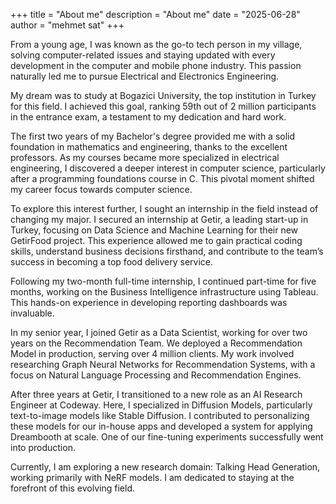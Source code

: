 +++
title = "About me"
description = "About me"
date = "2025-06-28"
author = "mehmet sat"
+++


From a young age, I was known as the go-to tech person in my village, solving computer-related issues and staying updated with every development in the computer and mobile phone industry. This passion naturally led me to pursue Electrical and Electronics Engineering.

My dream was to study at Bogazici University, the top institution in Turkey for this field. I achieved this goal, ranking 59th out of 2 million participants in the entrance exam, a testament to my dedication and hard work.

The first two years of my Bachelor's degree provided me with a solid foundation in mathematics and engineering, thanks to the excellent professors. As my courses became more specialized in electrical engineering, I discovered a deeper interest in computer science, particularly after a programming foundations course in C. This pivotal moment shifted my career focus towards computer science.

To explore this interest further, I sought an internship in the field instead of changing my major. I secured an internship at Getir, a leading start-up in Turkey, focusing on Data Science and Machine Learning for their new GetirFood project. This experience allowed me to gain practical coding skills, understand business decisions firsthand, and contribute to the team’s success in becoming a top food delivery service.

Following my two-month full-time internship, I continued part-time for five months, working on the Business Intelligence infrastructure using Tableau. This hands-on experience in developing reporting dashboards was invaluable.

In my senior year, I joined Getir as a Data Scientist, working for over two years on the Recommendation Team. We deployed a Recommendation Model in production, serving over 4 million clients. My work involved researching Graph Neural Networks for Recommendation Systems, with a focus on Natural Language Processing and Recommendation Engines.

After three years at Getir, I transitioned to a new role as an AI Research Engineer at Codeway. Here, I specialized in Diffusion Models, particularly text-to-image models like Stable Diffusion. I contributed to personalizing these models for our in-house apps and developed a system for applying Dreambooth at scale. One of our fine-tuning experiments successfully went into production.

Currently, I am exploring a new research domain: Talking Head Generation, working primarily with NeRF models. I am dedicated to staying at the forefront of this evolving field.


